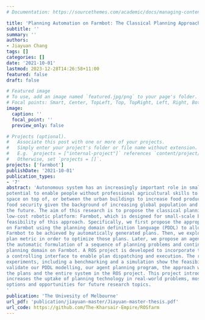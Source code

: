 ```yaml
---
# Documentation: https://sourcethemes.com/academic/docs/managing-content/

title: 'Planning Automation on Farmbot: The Classical Planning Approach - Masters Thesis'
subtitle: ''
summary: ''
authors:
- Jiayuan Chang
tags: []
categories: []
date: '2021-10-01'
lastmod: 2023-12-28T14:26:58+11:00
featured: false
draft: false

# Featured image
# To use, add an image named `featured.jpg/png` to your page's folder.
# Focal points: Smart, Center, TopLeft, Top, TopRight, Left, Right, BottomLeft, Bottom, BottomRight.
image:
  caption: ''
  focal_point: ''
  preview_only: false

# Projects (optional).
#   Associate this post with one or more of your projects.
#   Simply enter your project's folder or file name without extension.
#   E.g. `projects = ["internal-project"]` references `content/project/deep-learning/index.md`.
#   Otherwise, set `projects = []`.
projects: ['farmbot']
publishDate: '2021-10-01'
publication_types:
- '7'
abstract: 'Autonomous system has an increasingly important role in small-scale urban agriculture. It has the
potential to enable people without professional agricultural skills to utilize the under-exploited urban
space on top of, or between the urban buildings to increase food production. It is important for global
food security given the background of increasing global population and decreasing total arable land in
the future. The aim of this research is to propose the classical planning approach to automate an existing
low-cost robotic platform: Farmbot, which is designed for small-scale backyard farming and evaluate the
feasibility of this approach. Specifically, we first propose the appropriate planning domain and problems
on Farmbot using the planning domain definition language (PDDL) to allow the common tasks on the
Farmbot to be achieved by automatically generated plans. Then, we explore the meaningful way to apply
plan metric in order to optimize those plans. Later, we propose an agent planning program, which enables
the automatic formulation of a sequence of planning problems and continuous plan generation over the
planning domain on Farmbot. A ROS project is developed to incorporate these planning components with
a controlling interface to enable plan dispatching and execution. The results and evaluation from multiple
experiments, including a benchmarking and a simulation show the feasibility of such an approach and also
validate our PDDL modelling, our agent planning program, the approach we apply plan metric to optimize
the plans and the entire system in the ROS project. This project introduces a new research problem and
increases the uptake of planning technology in real-world problems, most importantly it opens up many
options and opportunities for future research topics.
'
publication: 'The Univesity of Melbourne'
url_pdf: 'publication/jiayuan-master/Jiayuan-master-thesis.pdf'
url_code: https://github.com/The-Kharsair-Empire/ROSfarm
---
```

